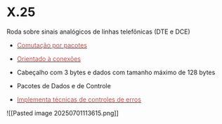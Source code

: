 
# X.25

Roda sobre sinais analógicos de linhas telefônicas (DTE e DCE)

- <u><font color="#c0504d">Comutação por pacotes</font></u>

- <u><font color="#c0504d">Orientado à conexões </font></u>

- Cabeçalho com 3 bytes e dados com tamanho máximo de 128 bytes 

- Pacotes de Dados e de Controle

- <u><font color="#c0504d">Implementa técnicas de controles de erros</font></u>




![[Pasted image 20250701113615.png]]